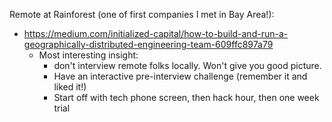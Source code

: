 Remote at Rainforest (one of first companies I met in Bay Area!):

- https://medium.com/initialized-capital/how-to-build-and-run-a-geographically-distributed-engineering-team-609ffc897a79
  - Most interesting insight: 
    - don't interview remote folks locally. Won't give you good picture.
    - Have an interactive pre-interview challenge (remember it and liked it!)
    - Start off with tech phone screen, then hack hour, then one week trial